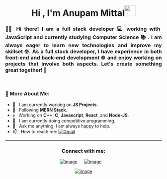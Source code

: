 
<!--
**kushagra-goyal-14/kushagra-goyal-14** is a ✨ _special_ ✨ repository because its `README.md` (this file) appears on your GitHub profile.

Here are some ideas to get you started:

- 🔭 I’m currently working on ...
- 🌱 I’m currently learning ...
- 👯 I’m looking to collaborate on ...
- 🤔 I’m looking for help with ...
- 💬 Ask me about ...
- 📫 How to reach me: ...
- 😄 Pronouns: ...
- ⚡ Fun fact: ...
-->


<h1 align="center"><b>Hi</b> , I'm Anupam Mittal<img src="https://media.giphy.com/media/hvRJCLFzcasrR4ia7z/giphy.gif" width="35"></h1>


<h3 align="Justify"> 🙋‍♂️ Hi there! I am a full stack developer 💻 working with JavaScript and currently studying <strong>Computer Science 📚 </strong>. I am always eager to learn new technologies and <b>improve</b> my skillset 🤓. As a full stack developer, I have experience in both front-end and back-end development 🌐 and enjoy working on projects that involve both aspects. Let's create something great together! 🤝</h3>

<br/>

### 🧐 More About Me:
- 🔭 &nbsp;  I am currently working on **JS Projects**.<br>
- 🌱 &nbsp;  Following **MERN Stack**.<br>
- ✊ &nbsp;  Working on **C++**, **C**, **Javascript**, **React**, and **Node-JS**.<br>
- 🔎 &nbsp;  I am currently doing competitive programming. <br>
- 💬 &nbsp;  Ask me anything, I am always happy to help.<br>
- 📫 &nbsp;  How to reach me: [![Gmail](https://img.shields.io/badge/-Gmail-c14438?style=flat&logo=Gmail&logoColor=white)](mailto:m.anupam1324@gmail.com)<br>


<hr>






<h3 align="center">Connect with me:</h3>
<div align="center">

[![image](https://img.shields.io/badge/LinkedIn-0077B5?style=for-the-badge&logo=linkedin&logoColor=white)](https://www.linkedin.com/in/anupam-mittal-b13b82229/)
&emsp;
[![image](https://img.shields.io/badge/Gmail-D14836?style=for-the-badge&logo=gmail&logoColor=white)](mailto:m.anupam1324@gmail.com)
&emsp;

[![image](https://www.google.com/imgres?q=codechef&imgurl=https%3A%2F%2Fraw.githubusercontent.com%2Fgithub%2Fexplore%2Fc432a21abaa4326f9e64194b3a0a7224b4069ace%2Ftopics%2Fcodechef%2Fcodechef.png&imgrefurl=https%3A%2F%2Fgithub.com%2Ftopics%2Fcodechef&docid=-5ifNE-DM_MZ3M&tbnid=Ryd0m37z9Iq4xM&vet=12ahUKEwiQqPKLpO2GAxXse2wGHRxXBs8QM3oECE8QAA..i&w=288&h=288&hcb=2&ved=2ahUKEwiQqPKLpO2GAxXse2wGHRxXBs8QM3oECE8QAA)](https://www.codechef.com/users/anupam_mittaln)


</div>
